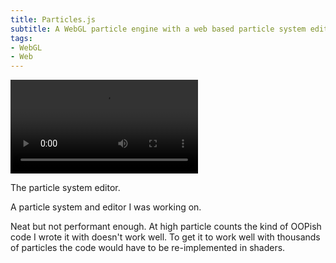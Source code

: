 ```yaml
---
title: Particles.js
subtitle: A WebGL particle engine with a web based particle system editor.
tags:
- WebGL
- Web
---
```


![Particles.js](particles_js.mp4)

<image-caption>The particle system editor.</image-caption>

A particle system and editor I was working on.

Neat but not performant enough.
At high particle counts the kind of OOPish code I wrote it with doesn't work well.
To get it to work well with thousands of particles the code would have to be re-implemented in shaders.
